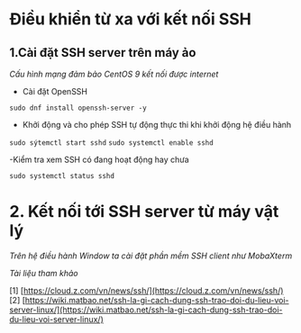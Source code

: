 # Điều khiển từ xa với kết nối SSH
## 1.Cài đặt SSH server trên máy ảo 

*Cấu hình mạng đảm bảo CentOS 9 kết nối được internet*
- Cài đặt OpenSSH

`sudo dnf install openssh-server -y`

- Khởi động và cho phép SSH tự động thực thi khi khởi động hệ điều hành 

`sudo sýtemctl start sshd`
`sudo systemctl enable sshd`

-Kiểm tra xem SSH có đang hoạt động hay chưa

`sudo systemctl status sshd`

# 2. Kết nối tới SSH server từ máy vật lý

*Trên hệ điều hành Window ta cài đặt phần mềm SSH client như MobaXterm*



*Tài liệu tham khảo*

[1] [https://cloud.z.com/vn/news/ssh/](https://cloud.z.com/vn/news/ssh/)
[2] [https://wiki.matbao.net/ssh-la-gi-cach-dung-ssh-trao-doi-du-lieu-voi-server-linux/](https://wiki.matbao.net/ssh-la-gi-cach-dung-ssh-trao-doi-du-lieu-voi-server-linux/)
